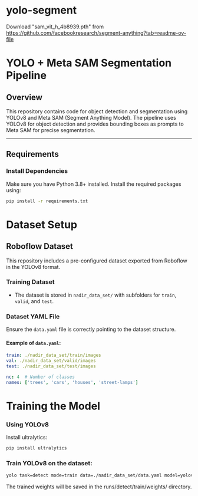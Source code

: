 # yolo-segment

Download "sam_vit_h_4b8939.pth" from https://github.com/facebookresearch/segment-anything?tab=readme-ov-file


# YOLO + Meta SAM Segmentation Pipeline

## Overview
This repository contains code for object detection and segmentation using YOLOv8 and Meta SAM (Segment Anything Model). The pipeline uses YOLOv8 for object detection and provides bounding boxes as prompts to Meta SAM for precise segmentation.

---

## Requirements

### Install Dependencies
Make sure you have Python 3.8+ installed. Install the required packages using:
```bash
pip install -r requirements.txt
```

# Dataset Setup

## Roboflow Dataset
This repository includes a pre-configured dataset exported from Roboflow in the YOLOv8 format.

### Training Dataset
- The dataset is stored in `nadir_data_set/` with subfolders for `train`, `valid`, and `test`.

### Dataset YAML File
Ensure the `data.yaml` file is correctly pointing to the dataset structure.

#### Example of `data.yaml`:
```yaml
train: ./nadir_data_set/train/images
val: ./nadir_data_set/valid/images
test: ./nadir_data_set/test/images

nc: 4  # Number of classes
names: ['trees', 'cars', 'houses', 'street-lamps']
```

# Training the Model
### Using YOLOv8
Install ultralytics:
```bash
pip install ultralytics
```

### Train YOLOv8 on the dataset:
```bash
yolo task=detect mode=train data=./nadir_data_set/data.yaml model=yolov8n.pt epochs=50 imgsz=640
```
The trained weights will be saved in the runs/detect/train/weights/ directory.
